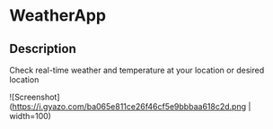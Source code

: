 

#  WeatherApp

## Description 
Check real-time weather and temperature at your location or desired location

![Screenshot](https://i.gyazo.com/ba065e811ce26f46cf5e9bbbaa618c2d.png | width=100)


